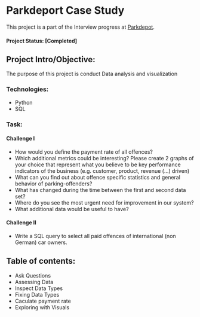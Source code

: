 # Parkdeport Case Study

This project is a part of the Interview progress at [Parkdepot](https://www.park-depot.com/de-de). 

#### Project Status: [Completed]
## Project Intro/Objective:

The purpose of this project is conduct Data analysis and visualization

### Technologies:

-   Python
-   SQL

### Task:
#### Challenge I
- How would you define the payment rate of all offences?
- Which additional metrics could be interesting?
Please create 2 graphs of your choice that represent what you believe to be key performance
indicators of the business (e.g. customer, product, revenue (...) driven)
- What can you find out about offence specific statistics and general behavior of parking-offenders?
-  What has changed during the time between the first and second data set?
- Where do you see the most urgent need for improvement in our system?
- What additional data would be useful to have?

#### Challenge II
- Write a SQL query to select all paid offences of international (non German) car
owners.

## Table of contents:
-   Ask Questions
-   Assessing Data
-   Inspect Data Types
-   Fixing Data Types
-   Caculate payment rate
-   Exploring with Visuals
